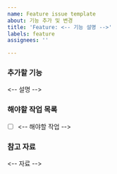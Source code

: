 ```yaml
---
name: Feature issue template
about: 기능 추가 및 변경
title: 'Feature: <-- 기능 설명 -->'
labels: feature
assignees: ''

---
```


### 추가할 기능
<-- 설명 -->

### 해야할 작업 목록
- [ ]  <-- 해야할 작업 -->

### 참고 자료
<-- 자료 -->
